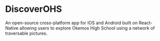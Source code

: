 # DiscoverOHS
An open-source cross-platform app for IOS and Android built on React-Native allowing users to explore Okemos High School using a network of traversable pictures.

